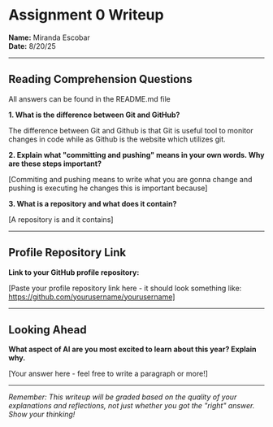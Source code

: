 # Assignment 0 Writeup

**Name:** Miranda Escobar  
**Date:** 8/20/25

---

## Reading Comprehension Questions
All answers can be found in the README.md file

**1. What is the difference between Git and GitHub?**

The difference between Git and Github is that Git is useful tool to monitor changes in code while as Github is the website which utilizes git. 

**2. Explain what "committing and pushing" means in your own words. Why are these steps important?**

[Commiting and pushing means to write what you are gonna change and pushing is executing he changes this is important because]

**3. What is a repository and what does it contain?**

[A repository is and it contains]

---

## Profile Repository Link

**Link to your GitHub profile repository:** 

[Paste your profile repository link here - it should look something like: https://github.com/yourusername/yourusername]

---

## Looking Ahead

**What aspect of AI are you most excited to learn about this year? Explain why.**

[Your answer here - feel free to write a paragraph or more!]

---

*Remember: This writeup will be graded based on the quality of your explanations and reflections, not just whether you got the "right" answer. Show your thinking!*
